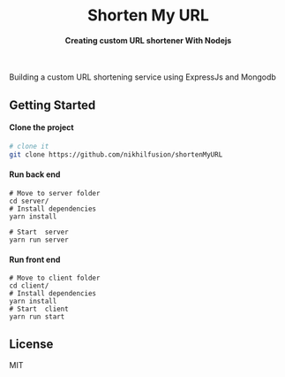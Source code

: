 <h1 align="center">
Shorten My URL</h1>

<h4 align="center">Creating custom URL shortener With Nodejs</h4>

</br>

Building a custom URL shortening service using ExpressJs and Mongodb

## Getting Started
#### Clone the project
```sh
# clone it
git clone https://github.com/nikhilfusion/shortenMyURL

```
#### Run back end

```
# Move to server folder
cd server/
# Install dependencies
yarn install

# Start  server
yarn run server
```
#### Run front end
```
# Move to client folder 
cd client/
# Install dependencies
yarn install
# Start  client
yarn run start
```

## License

MIT
